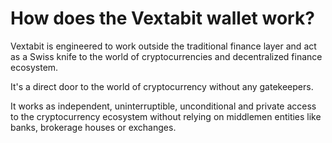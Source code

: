 # How does the Vextabit wallet work?

Vextabit is engineered to work outside the traditional finance layer and act as a Swiss knife to the world of cryptocurrencies and decentralized finance ecosystem.

It's a direct door to the world of cryptocurrency without any gatekeepers.

It works as independent, uninterruptible, unconditional and private access to the cryptocurrency ecosystem without relying on middlemen entities like banks, brokerage houses or exchanges.